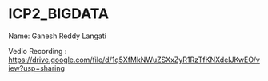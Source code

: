 # ICP2_BIGDATA
Name: Ganesh Reddy Langati

Vedio Recording : https://drive.google.com/file/d/1q5XfMkNWuZSXxZyR1RzTfKNXdeIJKwEO/view?usp=sharing
